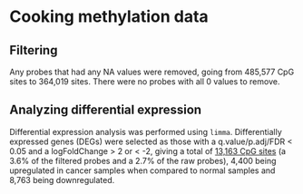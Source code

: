 # Cooking methylation data

## Filtering

Any probes that had any NA values were removed, going from 485,577 CpG sites to 364,019 sites. There were no probes with all 0 values to remove.

## Analyzing differential expression

Differential expression analysis was performed using `limma`. Differentially expressed genes (DEGs) were selected as those with a q.value/p.adj/FDR < 0.05 and a logFoldChange > 2 or < -2, giving a total of [13,163 CpG sites](/results/preprocessing/cookingMet/met.DEGs.txt) (a 3.6% of the filtered probes and a 2.7% of the raw probes), 4,400 being upregulated in cancer samples when compared to normal samples and 8,763 being downregulated.
